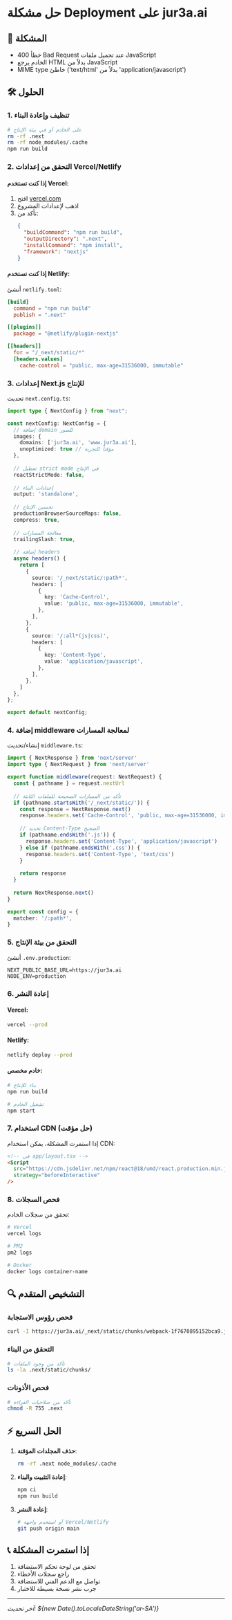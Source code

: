 # حل مشكلة Deployment على jur3a.ai

## 🔴 المشكلة
- خطأ 400 Bad Request عند تحميل ملفات JavaScript
- الخادم يرجع HTML بدلاً من JavaScript
- MIME type خاطئ ('text/html' بدلاً من 'application/javascript')

## 🛠️ الحلول

### 1. تنظيف وإعادة البناء
```bash
# على الخادم أو في بيئة الإنتاج
rm -rf .next
rm -rf node_modules/.cache
npm run build
```

### 2. التحقق من إعدادات Vercel/Netlify

#### إذا كنت تستخدم Vercel:
1. افتح [vercel.com](https://vercel.com)
2. اذهب لإعدادات المشروع
3. تأكد من:
   ```json
   {
     "buildCommand": "npm run build",
     "outputDirectory": ".next",
     "installCommand": "npm install",
     "framework": "nextjs"
   }
   ```

#### إذا كنت تستخدم Netlify:
أنشئ `netlify.toml`:
```toml
[build]
  command = "npm run build"
  publish = ".next"

[[plugins]]
  package = "@netlify/plugin-nextjs"

[[headers]]
  for = "/_next/static/*"
  [headers.values]
    cache-control = "public, max-age=31536000, immutable"
```

### 3. إعدادات Next.js للإنتاج

تحديث `next.config.ts`:
```typescript
import type { NextConfig } from "next";

const nextConfig: NextConfig = {
  // إضافة domain للصور
  images: {
    domains: ['jur3a.ai', 'www.jur3a.ai'],
    unoptimized: true // مؤقتاً للتجربة
  },
  
  // تعطيل strict mode في الإنتاج
  reactStrictMode: false,
  
  // إعدادات البناء
  output: 'standalone',
  
  // تحسين الإنتاج
  productionBrowserSourceMaps: false,
  compress: true,
  
  // معالجة المسارات
  trailingSlash: true,
  
  // إضافة headers
  async headers() {
    return [
      {
        source: '/_next/static/:path*',
        headers: [
          {
            key: 'Cache-Control',
            value: 'public, max-age=31536000, immutable',
          },
        ],
      },
      {
        source: '/:all*(js|css)',
        headers: [
          {
            key: 'Content-Type',
            value: 'application/javascript',
          },
        ],
      },
    ]
  },
};

export default nextConfig;
```

### 4. إضافة middleware لمعالجة المسارات

إنشاء/تحديث `middleware.ts`:
```typescript
import { NextResponse } from 'next/server'
import type { NextRequest } from 'next/server'

export function middleware(request: NextRequest) {
  const { pathname } = request.nextUrl
  
  // تأكد من المسارات الصحيحة للملفات الثابتة
  if (pathname.startsWith('/_next/static/')) {
    const response = NextResponse.next()
    response.headers.set('Cache-Control', 'public, max-age=31536000, immutable')
    
    // تحديد Content-Type الصحيح
    if (pathname.endsWith('.js')) {
      response.headers.set('Content-Type', 'application/javascript')
    } else if (pathname.endsWith('.css')) {
      response.headers.set('Content-Type', 'text/css')
    }
    
    return response
  }
  
  return NextResponse.next()
}

export const config = {
  matcher: '/:path*',
}
```

### 5. التحقق من بيئة الإنتاج

أنشئ `.env.production`:
```env
NEXT_PUBLIC_BASE_URL=https://jur3a.ai
NODE_ENV=production
```

### 6. إعادة النشر

#### Vercel:
```bash
vercel --prod
```

#### Netlify:
```bash
netlify deploy --prod
```

#### خادم مخصص:
```bash
# بناء للإنتاج
npm run build

# تشغيل الخادم
npm start
```

### 7. استخدام CDN (حل مؤقت)

إذا استمرت المشكلة، يمكن استخدام CDN:
```html
<!-- في app/layout.tsx -->
<Script
  src="https://cdn.jsdelivr.net/npm/react@18/umd/react.production.min.js"
  strategy="beforeInteractive"
/>
```

### 8. فحص السجلات

تحقق من سجلات الخادم:
```bash
# Vercel
vercel logs

# PM2
pm2 logs

# Docker
docker logs container-name
```

## 🔍 التشخيص المتقدم

### فحص رؤوس الاستجابة
```bash
curl -I https://jur3a.ai/_next/static/chunks/webpack-1f7670895152bca9.js
```

### التحقق من البناء
```bash
# تأكد من وجود الملفات
ls -la .next/static/chunks/
```

### فحص الأذونات
```bash
# تأكد من صلاحيات القراءة
chmod -R 755 .next
```

## ⚡ الحل السريع

1. **حذف المجلدات المؤقتة**:
   ```bash
   rm -rf .next node_modules/.cache
   ```

2. **إعادة التثبيت والبناء**:
   ```bash
   npm ci
   npm run build
   ```

3. **إعادة النشر**:
   ```bash
   # أو استخدم واجهة Vercel/Netlify
   git push origin main
   ```

## 📞 إذا استمرت المشكلة

1. تحقق من لوحة تحكم الاستضافة
2. راجع سجلات الأخطاء
3. تواصل مع الدعم الفني للاستضافة
4. جرب نشر نسخة بسيطة للاختبار

---

*آخر تحديث: ${new Date().toLocaleDateString('ar-SA')}* 
